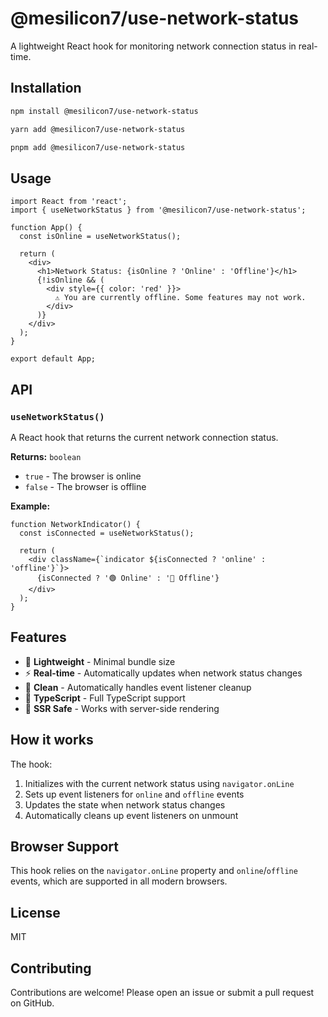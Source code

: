 # @mesilicon7/use-network-status

A lightweight React hook for monitoring network connection status in real-time.

## Installation

```bash
npm install @mesilicon7/use-network-status
```

```bash
yarn add @mesilicon7/use-network-status
```

```bash
pnpm add @mesilicon7/use-network-status
```

## Usage

```tsx
import React from 'react';
import { useNetworkStatus } from '@mesilicon7/use-network-status';

function App() {
  const isOnline = useNetworkStatus();

  return (
    <div>
      <h1>Network Status: {isOnline ? 'Online' : 'Offline'}</h1>
      {!isOnline && (
        <div style={{ color: 'red' }}>
          ⚠️ You are currently offline. Some features may not work.
        </div>
      )}
    </div>
  );
}

export default App;
```

## API

### `useNetworkStatus()`

A React hook that returns the current network connection status.

**Returns:** `boolean`
- `true` - The browser is online
- `false` - The browser is offline

**Example:**

```tsx
function NetworkIndicator() {
  const isConnected = useNetworkStatus();
  
  return (
    <div className={`indicator ${isConnected ? 'online' : 'offline'}`}>
      {isConnected ? '🟢 Online' : '🔴 Offline'}
    </div>
  );
}
```

## Features

- 🚀 **Lightweight** - Minimal bundle size
- ⚡ **Real-time** - Automatically updates when network status changes
- 🧹 **Clean** - Automatically handles event listener cleanup
- 💪 **TypeScript** - Full TypeScript support
- 🔄 **SSR Safe** - Works with server-side rendering

## How it works

The hook:
1. Initializes with the current network status using `navigator.onLine`
2. Sets up event listeners for `online` and `offline` events
3. Updates the state when network status changes
4. Automatically cleans up event listeners on unmount

## Browser Support

This hook relies on the `navigator.onLine` property and `online`/`offline` events, which are supported in all modern browsers.

## License

MIT

## Contributing

Contributions are welcome! Please open an issue or submit a pull request on GitHub.
